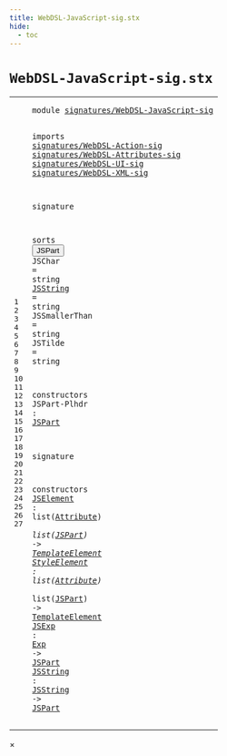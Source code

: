 ```yaml
---
title: WebDSL-JavaScript-sig.stx
hide:
  - toc
---
```


# `WebDSL-JavaScript-sig.stx`



[pdmosses/webdsl-statix/webdslstatix/src-gen/statix/signatures/WebDSL-JavaScript-sig.stx]: https://github.com/pdmosses/webdsl-statix/blob/master/webdslstatix/src-gen/statix/signatures/WebDSL-JavaScript-sig.stx "The source file on GitHub"

<div class="stx"><table class="highlighttable"><tbody><tr><td class="linenos"><div class="linenodiv"><pre><span></span>1
2
3
4
5
6
7
8
9
10
11
12
13
14
15
16
17
18
19
20
21
22
23
24
25
26
27
</pre></div></td>
<td class="code"><pre><code><span class="keyword">module</span> <a href="../webdsl-statix-sig.stx/#signatures/WebDSL-JavaScript-sig_16_3" id="signatures/WebDSL-JavaScript-sig_1_8" title="Referenced at ../webdsl-statix-sig.stx line 16"><span class="token sort_Id">signatures/WebDSL-JavaScript-sig</span></a>

<span class="keyword">imports</span>
  <a href="../WebDSL-Action-sig.stx/#signatures/WebDSL-Action-sig_1_8" id="signatures/WebDSL-Action-sig_4_3" title="Defined at ../WebDSL-Action-sig.stx line 1"><span class="token sort_Id">signatures/WebDSL-Action-sig</span></a>
  <a href="../WebDSL-Attributes-sig.stx/#signatures/WebDSL-Attributes-sig_1_8" id="signatures/WebDSL-Attributes-sig_5_3" title="Defined at ../WebDSL-Attributes-sig.stx line 1"><span class="token sort_Id">signatures/WebDSL-Attributes-sig</span></a>
  <a href="../WebDSL-UI-sig.stx/#signatures/WebDSL-UI-sig_1_8" id="signatures/WebDSL-UI-sig_6_3" title="Defined at ../WebDSL-UI-sig.stx line 1"><span class="token sort_Id">signatures/WebDSL-UI-sig</span></a>
  <a href="../WebDSL-XML-sig.stx/#signatures/WebDSL-XML-sig_1_8" id="signatures/WebDSL-XML-sig_7_3" title="Defined at ../WebDSL-XML-sig.stx line 1"><span class="token sort_Id">signatures/WebDSL-XML-sig</span></a>

<span class="keyword">signature</span>

  <span class="keyword">sorts</span>
    <span class="cons_SortDecl"><button class="modal-open" id="JSPart_12_5" title="Multi-file references" data-urls="#JSPart_19_20 line 19, 24, 25, 26, 27; ../../../../trans/static-semantics/webdsl-ui.stx/#JSPart_174_28 line 174"><span class="token sort_Id">JSPart</span></button></span>
    <span class="cons_SortAlias"><span id="JSChar_13_5" title="Not referenced"><span class="token sort_Id">JSChar</span></span> <span class="operator">=</span> <span class="cons_StringSort">string</span></span>
    <span class="cons_SortAlias"><a href="#JSString_27_16" id="JSString_14_5" title="Referenced at line 27"><span class="token sort_Id">JSString</span></a> <span class="operator">=</span> <span class="cons_StringSort">string</span></span>
    <span class="cons_SortAlias"><span id="JSSmallerThan_15_5" title="Not referenced"><span class="token sort_Id">JSSmallerThan</span></span> <span class="operator">=</span> <span class="cons_StringSort">string</span></span>
    <span class="cons_SortAlias"><span id="JSTilde_16_5" title="Not referenced"><span class="token sort_Id">JSTilde</span></span> <span class="operator">=</span> <span class="cons_StringSort">string</span></span>

  <span class="keyword">constructors</span>
    <span class="cons_OpDecl"><span id="JSPart-Plhdr_19_5" title="Not referenced"><span class="token sort_Id">JSPart-Plhdr</span></span> <span class="operator">:</span> <span class="cons_SimpleSort"><a href="#JSPart_12_5" id="JSPart_19_20" title="Defined at line 12"><span class="token sort_Id">JSPart</span></a></span></span>

<span class="keyword">signature</span>

  <span class="keyword">constructors</span>
    <span class="cons_OpDecl"><a href="../../../../trans/static-semantics/webdsl-ui.stx/#JSElement_165_30" id="JSElement_24_5" title="Referenced at ../../../../trans/static-semantics/webdsl-ui.stx line 165"><span class="token sort_Id">JSElement</span></a> <span class="operator">:</span> <span class="keyword">list</span><span class="operator">(</span><span class="cons_SimpleSort"><a href="../WebDSL-Attributes-sig.stx/#Attribute_16_5" id="Attribute_24_22" title="Defined at ../WebDSL-Attributes-sig.stx line 16"><span class="token sort_Id">Attribute</span></a></span><span class="operator">)</span> <span class="operator">*</span> <span class="keyword">list</span><span class="operator">(</span><span class="cons_SimpleSort"><a href="#JSPart_12_5" id="JSPart_24_40" title="Defined at line 12"><span class="token sort_Id">JSPart</span></a></span><span class="operator">)</span> <span class="operator">-&gt;</span> <span class="cons_SimpleSort"><a href="../WebDSL-UI-sig.stx/#TemplateElement_15_5" id="TemplateElement_24_51" title="Defined at ../WebDSL-UI-sig.stx line 15"><span class="token sort_Id">TemplateElement</span></a></span></span>
    <span class="cons_OpDecl"><a href="../../../../trans/static-semantics/webdsl-ui.stx/#StyleElement_169_30" id="StyleElement_25_5" title="Referenced at ../../../../trans/static-semantics/webdsl-ui.stx line 169"><span class="token sort_Id">StyleElement</span></a> <span class="operator">:</span> <span class="keyword">list</span><span class="operator">(</span><span class="cons_SimpleSort"><a href="../WebDSL-Attributes-sig.stx/#Attribute_16_5" id="Attribute_25_25" title="Defined at ../WebDSL-Attributes-sig.stx line 16"><span class="token sort_Id">Attribute</span></a></span><span class="operator">)</span> <span class="operator">*</span> <span class="keyword">list</span><span class="operator">(</span><span class="cons_SimpleSort"><a href="#JSPart_12_5" id="JSPart_25_43" title="Defined at line 12"><span class="token sort_Id">JSPart</span></a></span><span class="operator">)</span> <span class="operator">-&gt;</span> <span class="cons_SimpleSort"><a href="../WebDSL-UI-sig.stx/#TemplateElement_15_5" id="TemplateElement_25_54" title="Defined at ../WebDSL-UI-sig.stx line 15"><span class="token sort_Id">TemplateElement</span></a></span></span>
    <span class="cons_OpDecl"><a href="../../../../trans/static-semantics/webdsl-ui.stx/#JSExp_176_21" id="JSExp_26_5" title="Referenced at ../../../../trans/static-semantics/webdsl-ui.stx line 176"><span class="token sort_Id">JSExp</span></a> <span class="operator">:</span> <span class="cons_SimpleSort"><a href="../WebDSL-Action-sig.stx/#Exp_25_5" id="Exp_26_13" title="Defined at ../WebDSL-Action-sig.stx line 25"><span class="token sort_Id">Exp</span></a></span> <span class="operator">-&gt;</span> <span class="cons_SimpleSort"><a href="#JSPart_12_5" id="JSPart_26_20" title="Defined at line 12"><span class="token sort_Id">JSPart</span></a></span></span>
    <span class="cons_OpDecl"><a href="../../../../trans/static-semantics/webdsl-ui.stx/#JSString_175_21" id="JSString_27_5" title="Referenced at ../../../../trans/static-semantics/webdsl-ui.stx line 175"><span class="token sort_Id">JSString</span></a> <span class="operator">:</span> <span class="cons_SimpleSort"><a href="#JSString_14_5" id="JSString_27_16" title="Defined at line 14"><span class="token sort_Id">JSString</span></a></span> <span class="operator">-&gt;</span> <span class="cons_SimpleSort"><a href="#JSPart_12_5" id="JSPart_27_28" title="Defined at line 12"><span class="token sort_Id">JSPart</span></a></span></span>
</code></pre></td></tr></tbody></table></div>

<div id="modal">
  <div id="modal-content">
    <span id="modal-close">&times;</span>
    <h2 id="modal-h2"></h2>
    <p  id="modal-p"></p>
    <ul id="modal-ul"></ul>
  </div>
</div>
